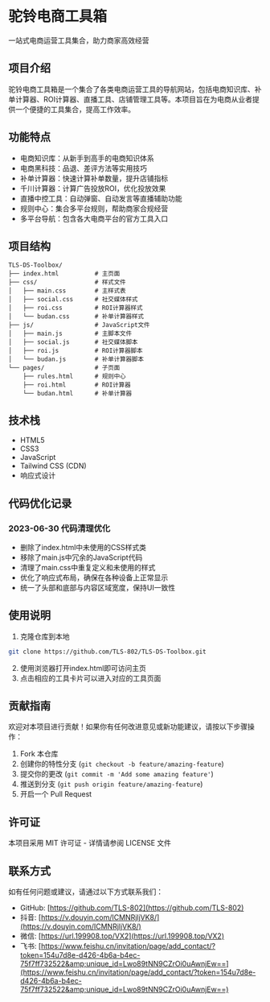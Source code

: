 # 驼铃电商工具箱

一站式电商运营工具集合，助力商家高效经营

## 项目介绍

驼铃电商工具箱是一个集合了各类电商运营工具的导航网站，包括电商知识库、补单计算器、ROI计算器、直播工具、店铺管理工具等。本项目旨在为电商从业者提供一个便捷的工具集合，提高工作效率。

## 功能特点

- 电商知识库：从新手到高手的电商知识体系
- 电商黑科技：品退、差评方法等实用技巧
- 补单计算器：快速计算补单数量，提升店铺指标
- 千川计算器：计算广告投放ROI，优化投放效果
- 直播中控工具：自动弹窗、自动发言等直播辅助功能
- 规则中心：集合多平台规则，帮助商家合规经营
- 多平台导航：包含各大电商平台的官方工具入口

## 项目结构

```
TLS-DS-Toolbox/
├── index.html          # 主页面
├── css/                # 样式文件
│   ├── main.css        # 主样式表
│   ├── social.css      # 社交媒体样式
│   ├── roi.css         # ROI计算器样式
│   └── budan.css       # 补单计算器样式
├── js/                 # JavaScript文件
│   ├── main.js         # 主脚本文件
│   ├── social.js       # 社交媒体脚本
│   ├── roi.js          # ROI计算器脚本
│   └── budan.js        # 补单计算器脚本
└── pages/              # 子页面
    ├── rules.html      # 规则中心
    ├── roi.html        # ROI计算器
    └── budan.html      # 补单计算器
```

## 技术栈

- HTML5
- CSS3
- JavaScript
- Tailwind CSS (CDN)
- 响应式设计

## 代码优化记录

### 2023-06-30 代码清理优化
- 删除了index.html中未使用的CSS样式类
- 移除了main.js中冗余的JavaScript代码
- 清理了main.css中重复定义和未使用的样式
- 优化了响应式布局，确保在各种设备上正常显示
- 统一了头部和底部与内容区域宽度，保持UI一致性

## 使用说明

1. 克隆仓库到本地
```bash
git clone https://github.com/TLS-802/TLS-DS-Toolbox.git
```

2. 使用浏览器打开index.html即可访问主页
3. 点击相应的工具卡片可以进入对应的工具页面

## 贡献指南

欢迎对本项目进行贡献！如果你有任何改进意见或新功能建议，请按以下步骤操作：

1. Fork 本仓库
2. 创建你的特性分支 (`git checkout -b feature/amazing-feature`)
3. 提交你的更改 (`git commit -m 'Add some amazing feature'`)
4. 推送到分支 (`git push origin feature/amazing-feature`)
5. 开启一个 Pull Request

## 许可证

本项目采用 MIT 许可证 - 详情请参阅 LICENSE 文件

## 联系方式

如有任何问题或建议，请通过以下方式联系我们：

- GitHub: [https://github.com/TLS-802](https://github.com/TLS-802)
- 抖音: [https://v.douyin.com/ICMNRjljVK8/](https://v.douyin.com/ICMNRjljVK8/)
- 微信: [https://url.199908.top/VX2](https://url.199908.top/VX2)
- 飞书: [https://www.feishu.cn/invitation/page/add_contact/?token=154u7d8e-d426-4b6a-b4ec-75f7ff732522&amp;unique_id=Lwo89tNN9CZrOi0uAwnjEw==](https://www.feishu.cn/invitation/page/add_contact/?token=154u7d8e-d426-4b6a-b4ec-75f7ff732522&amp;unique_id=Lwo89tNN9CZrOi0uAwnjEw==) 